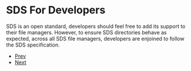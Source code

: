 # SDS For Developers

SDS is an open standard, developers should feel free to add its support to their file managers.
However, to ensure SDS directories behave as expected, across all SDS file managers, developers are
enjoined to follow the SDS specification.

* [Prev](https://github.com/qamarian-sds/sds/blob/master/Usage.md)
* [Next](https://github.com/qamarian-sds/sds/blob/master/Working.md)
